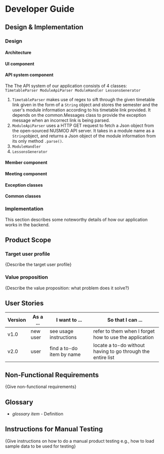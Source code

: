 # Developer Guide

## Design & Implementation
### Design

#### Architecture

#### UI component

#### API system component
The The API system of our application consists of 4 classes: ```TimetableParser ModuleApiParser ModuleHandler LessonsGenerator```
<br>
1. ```TimetableParser``` makes use of regex to sift through the given timetable link given in the form of a ```String``` object and stores
the semester and the user's module information according to his timetable link provided. It depends on the common.Messages class to provide the exception message when an incorrect link is being parsed.
2. ```ModuleApiParser``` uses a HTTP GET request to fetch a Json object from the open-sourced NUSMOD API server.
It takes in a module name as a ```String```object, and returns a Json object of the module information from its only method ```.parse()```.
3. ```ModuleHandler```  
4. ```LessonsGenerator```

#### Member component

#### Meeting component

#### Exception classes

#### Common classes


### Implementation
This section describes some noteworthy details of how our application works in the backend.




## Product Scope
### Target user profile

{Describe the target user profile}

### Value proposition

{Describe the value proposition: what problem does it solve?}

## User Stories

|Version| As a ... | I want to ... | So that I can ...|
|--------|----------|---------------|------------------|
|v1.0|new user|see usage instructions|refer to them when I forget how to use the application|
|v2.0|user|find a to-do item by name|locate a to-do without having to go through the entire list|

## Non-Functional Requirements

{Give non-functional requirements}

## Glossary

* *glossary item* - Definition

## Instructions for Manual Testing

{Give instructions on how to do a manual product testing e.g., how to load sample data to be used for testing}
